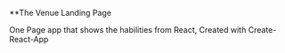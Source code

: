 **The Venue Landing Page

One Page app that shows the habilities from React,
Created with Create-React-App
